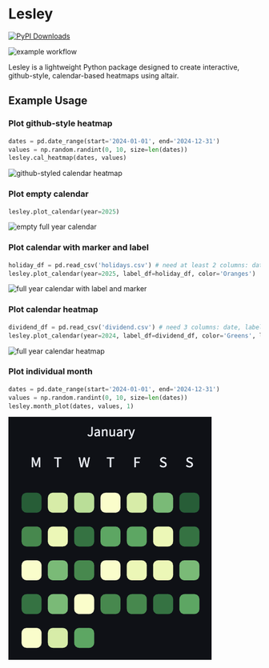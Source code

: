 # Lesley

[![PyPI Downloads](https://static.pepy.tech/badge/lesley)](https://pepy.tech/projects/lesley)

![example workflow](https://github.com/mitbal/lesley/actions/workflows/publish.yml/badge.svg)

Lesley is a lightweight Python package designed to create interactive, github-style, calendar-based heatmaps using altair.

## Example Usage
### Plot github-style heatmap
```python
dates = pd.date_range(start='2024-01-01', end='2024-12-31')
values = np.random.randint(0, 10, size=len(dates))
lesley.cal_heatmap(dates, values)
```
![github-styled calendar heatmap](https://raw.githubusercontent.com/mitbal/lesley/refs/heads/main/images/github_heatmap.png)

### Plot empty calendar
```python
lesley.plot_calendar(year=2025)
```
![empty full year calendar](https://github.com/mitbal/lesley/blob/main/images/empty_calendar.png?raw=true)

### Plot calendar with marker and label
```python
holiday_df = pd.read_csv('holidays.csv') # need at least 2 columns: date and label
lesley.plot_calendar(year=2025, label_df=holiday_df, color='Oranges')
```
![full year calendar with label and marker](https://github.com/mitbal/lesley/blob/main/images/labeled_calendar.png?raw=true)

### Plot calendar heatmap
```python
dividend_df = pd.read_csv('dividend.csv') # need 3 columns: date, label, and value
lesley.plot_calendar(year=2024, label_df=dividend_df, color='Greens', layout='2x6')
```
![full year calendar heatmap](https://github.com/mitbal/lesley/blob/main/images/heatmap_calendar_with_label.png?raw=true)

### Plot individual month
```python
dates = pd.date_range(start='2024-01-01', end='2024-12-31')
values = np.random.randint(0, 10, size=len(dates))
lesley.month_plot(dates, values, 1)
```
![single month plot](https://raw.githubusercontent.com/mitbal/lesley/main/images/month_plot.png)
